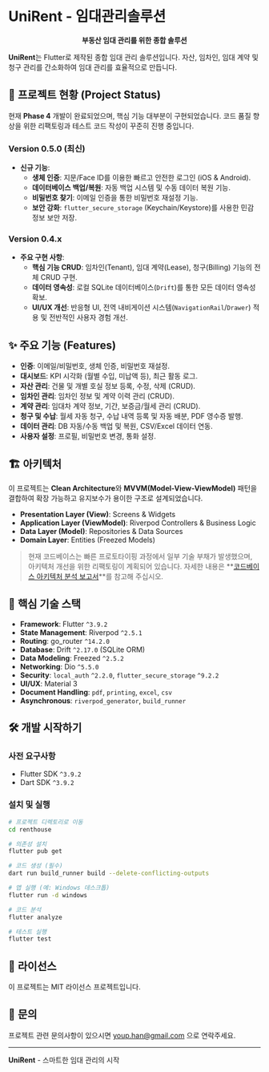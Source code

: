 # UniRent - 임대관리솔루션

<p align="center">
  <strong>부동산 임대 관리를 위한 종합 솔루션</strong>
</p>

**UniRent**는 Flutter로 제작된 종합 임대 관리 솔루션입니다. 자산, 임차인, 임대 계약 및 청구 관리를 간소화하여 임대 관리를 효율적으로 만듭니다.

## 📝 프로젝트 현황 (Project Status)

현재 **Phase 4** 개발이 완료되었으며, 핵심 기능 대부분이 구현되었습니다. 코드 품질 향상을 위한 리팩토링과 테스트 코드 작성이 꾸준히 진행 중입니다.

### **Version 0.5.0 (최신)**
*   **신규 기능**:
    *   **생체 인증**: 지문/Face ID를 이용한 빠르고 안전한 로그인 (iOS & Android).
    *   **데이터베이스 백업/복원**: 자동 백업 시스템 및 수동 데이터 복원 기능.
    *   **비밀번호 찾기**: 이메일 인증을 통한 비밀번호 재설정 기능.
    *   **보안 강화**: `flutter_secure_storage` (Keychain/Keystore)를 사용한 민감 정보 보안 저장.

### **Version 0.4.x**
*   **주요 구현 사항**:
    *   **핵심 기능 CRUD**: 임차인(Tenant), 임대 계약(Lease), 청구(Billing) 기능의 전체 CRUD 구현.
    *   **데이터 영속성**: 로컬 SQLite 데이터베이스(`Drift`)를 통한 모든 데이터 영속성 확보.
    *   **UI/UX 개선**: 반응형 UI, 전역 내비게이션 시스템(`NavigationRail`/`Drawer`) 적용 및 전반적인 사용자 경험 개선.

## ✨ 주요 기능 (Features)

*   **인증**: 이메일/비밀번호, 생체 인증, 비밀번호 재설정.
*   **대시보드**: KPI 시각화 (월별 수입, 미납액 등), 최근 활동 로그.
*   **자산 관리**: 건물 및 개별 호실 정보 등록, 수정, 삭제 (CRUD).
*   **임차인 관리**: 임차인 정보 및 계약 이력 관리 (CRUD).
*   **계약 관리**: 임대차 계약 정보, 기간, 보증금/월세 관리 (CRUD).
*   **청구 및 수납**: 월세 자동 청구, 수납 내역 등록 및 자동 배분, PDF 영수증 발행.
*   **데이터 관리**: DB 자동/수동 백업 및 복원, CSV/Excel 데이터 연동.
*   **사용자 설정**: 프로필, 비밀번호 변경, 통화 설정.

## 🏗️ 아키텍처

이 프로젝트는 **Clean Architecture**와 **MVVM(Model-View-ViewModel)** 패턴을 결합하여 확장 가능하고 유지보수가 용이한 구조로 설계되었습니다.

- **Presentation Layer (View)**: Screens & Widgets
- **Application Layer (ViewModel)**: Riverpod Controllers & Business Logic
- **Data Layer (Model)**: Repositories & Data Sources
- **Domain Layer**: Entities (Freezed Models)

> 현재 코드베이스는 빠른 프로토타이핑 과정에서 일부 기술 부채가 발생했으며, 아키텍처 개선을 위한 리팩토링이 계획되어 있습니다. 자세한 내용은 **[코드베이스 아키텍처 분석 보고서](./docs/codebase_analysis.md)**를 참고해 주십시오.

## 🚀 핵심 기술 스택

- **Framework**: Flutter `^3.9.2`
- **State Management**: Riverpod `^2.5.1`
- **Routing**: go_router `^14.2.0`
- **Database**: Drift `^2.17.0` (SQLite ORM)
- **Data Modeling**: Freezed `^2.5.2`
- **Networking**: Dio `^5.5.0`
- **Security**: `local_auth` `^2.2.0`, `flutter_secure_storage` `^9.2.2`
- **UI/UX**: Material 3
- **Document Handling**: `pdf`, `printing`, `excel`, `csv`
- **Asynchronous**: `riverpod_generator`, `build_runner`

## 🛠️ 개발 시작하기

### 사전 요구사항
- Flutter SDK `^3.9.2`
- Dart SDK `^3.9.2`

### 설치 및 실행

```bash
# 프로젝트 디렉토리로 이동
cd renthouse

# 의존성 설치
flutter pub get

# 코드 생성 (필수)
dart run build_runner build --delete-conflicting-outputs

# 앱 실행 (예: Windows 데스크톱)
flutter run -d windows

# 코드 분석
flutter analyze

# 테스트 실행
flutter test
```

## 📝 라이선스

이 프로젝트는 MIT 라이선스 프로젝트입니다.

## 📧 문의

프로젝트 관련 문의사항이 있으시면 youp.han@gmail.com 으로 연락주세요.

---

**UniRent** - 스마트한 임대 관리의 시작
